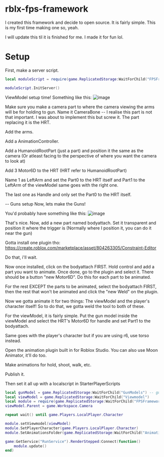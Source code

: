 # rblx-fps-framework
I created this framework and decide to open source. It is fairly simple. This is my first time making one so, yeah.

I will update this til it is finished for me.
I made it for fun lol.

# Setup

First, make a server script.

```lua 
local moduleScript = require(game.ReplicatedStorage:WaitForChild("FPSFramework"):WaitForChild("ModuleScript"))

moduleScript.InitServer()
```
ViewModel setup time! Something like this:
![image](https://github.com/AProgrammRe/rblx-fps-framework/assets/121419504/a6df41d4-3e7d-4361-928d-5958c3364d06)

Make sure you make a camera part to where the camera viewing the arms will be for holding to gun. Name it CameraBone -- I realise this part is not that important. I was about to implement this but screw it. The part replacing it is the HRT.

Add the arms.

Add a AnimationController.

Add a HumanoidRootPart (just a part) and position it the same as the camera (Or atleast facing to the perspective of where you want the camera to look at)

Add 3 Motor6D to the HRT (HRT refer to HumanoidRootPart)

Name 1 as LeftArm and set the Part0 to the HRT itself and Part1 to the LeftArm of the viewModel same goes with the right one.

The last one as Handle and only set the Part0 to the HRT itself.

-- Guns setup
Now, lets make the Guns!

You'd probably have something like this: 
![image](https://github.com/AProgrammRe/rblx-fps-framework/assets/121419504/3500289e-d5f5-48ff-9f25-459024591987)

That's nice. Now, add a new part named bodyattach. Set it transparent and position it where the trigger is (Normally where I position it, you can do it near the gun)

Gotta install one plugin tho: https://create.roblox.com/marketplace/asset/804263305/Constraint-Editor

Do that, i'll wait.

Now once installed, click on the bodyattach FIRST. Hold control and add a part you want to animate. Once done, go to the plugin and select it. There should be a button "new Motor6D".
Do this for each part to be animated.

For the rest EXCEPT the parts to be animated, select the bodyattach FIRST, then the rest that won't be animated and click the "new Weld" on the plugin.

Now we gotta animate it for two things: The viewModel and the player's character itself!
So to do that, we gotta weld the tool to both of these.

For the viewModel, it is fairly simple. Put the gun model inside the viewModel and select the HRT's Motor6D for handle and set Part1 to the bodyattach.

Same goes with the player's character but if you are using r6, use torso instead.

Open the animation plugin built in for Roblox Studio. You can also use Moon Animator, it'll do too.

Make animations for hold, shoot, walk, etc.

Publish it.


Then set it all up with a localscript in StarterPlayerScripts



```lua
local gunModel = game.ReplicatedStorage:WaitForChild("GunModels") -- gunModels stored.
local viewModel = game.ReplicatedStorage:WaitForChild("Viewmodel") 
local module = require(game.ReplicatedStorage:WaitForChild("FPSFramework"):WaitForChild("ModuleScript"))
viewModel.Parent = game.Workspace.Camera

repeat wait() until game.Players.LocalPlayer.Character

module.setViewmodel(viewModel)
module.SetPlayerCharacter(game.Players.LocalPlayer.Character)
module.SetAnimationsFolder(game.ReplicatedStorage:WaitForChild("Animations"))

game:GetService("RunService").RenderStepped:Connect(function()
	module.update()
end)
```

